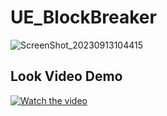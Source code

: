 # UE_BlockBreaker
![ScreenShot_20230913104415](https://github.com/Artemachq-Develop/UE_BlockBreaker/assets/22640434/5943cc36-50ed-42ec-bcad-0b31a5d873a5)
## Look Video Demo
[![Watch the video](https://cdn.gtricks.com/2017/09/YouTube-Logo.png)](https://youtu.be/NhGpU2DIiMk)
